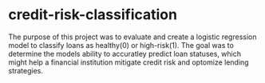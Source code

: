 # credit-risk-classification
The purpose of this project was to evaluate and create a logistic regression model to classify loans as healthy(0) or high-risk(1). The goal was to determine the models ability to accuratley predict loan statuses, which might help a financial institution mitigate credit risk and optomize lending strategies. 
